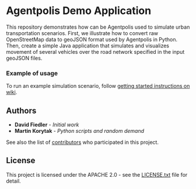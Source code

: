 # Agentpolis Demo Application

This repository demonstrates how can be Agentpolis used to simulate urban transportation scenarios. First, we illustrate how to convert raw OpenStreetMap data to geoJSON format used by Agentpolis in Python. Then, create a simple Java application that simulates and visualizes movement of several vehicles over the road network specified in the input geoJSON files. 

### Example of usage

To run an example simulation scenario, follow [getting started instructions on wiki](https://github.com/aicenter/agentpolis-demo/wiki).

## Authors

* **David Fiedler** - *Initial work*
* **Martin Korytak** - *Python scripts and random demand*

See also the list of [contributors](https://github.com/aicenter/agentpolis-demo/graphs/contributors) who participated in this project.

## License

This project is licensed under the APACHE 2.0 - see the [LICENSE.txt](LICENSE.txt) file for detail.


